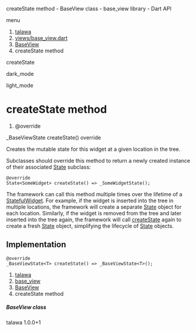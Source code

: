 




createState method - BaseView class - base\_view library - Dart API







menu

1. [talawa](../../index.html)
2. [views/base\_view.dart](../../views_base_view/views_base_view-library.html)
3. [BaseView<T extends ChangeNotifier>](../../views_base_view/BaseView-class.html)
4. createState method

createState


dark\_mode

light\_mode




# createState method


1. @override

\_BaseViewState<T>
createState()
override

Creates the mutable state for this widget at a given location in the tree.

Subclasses should override this method to return a newly created
instance of their associated [State](https://api.flutter.dev/flutter/widgets/State-class.html) subclass:

```
@override
State<SomeWidget> createState() => _SomeWidgetState();

```

The framework can call this method multiple times over the lifetime of
a [StatefulWidget](https://api.flutter.dev/flutter/widgets/StatefulWidget-class.html). For example, if the widget is inserted into the tree
in multiple locations, the framework will create a separate [State](https://api.flutter.dev/flutter/widgets/State-class.html) object
for each location. Similarly, if the widget is removed from the tree and
later inserted into the tree again, the framework will call [createState](../../views_base_view/BaseView/createState.html)
again to create a fresh [State](https://api.flutter.dev/flutter/widgets/State-class.html) object, simplifying the lifecycle of
[State](https://api.flutter.dev/flutter/widgets/State-class.html) objects.


## Implementation

```
@override
_BaseViewState<T> createState() => _BaseViewState<T>();
```

 


1. [talawa](../../index.html)
2. [base\_view](../../views_base_view/views_base_view-library.html)
3. [BaseView<T extends ChangeNotifier>](../../views_base_view/BaseView-class.html)
4. createState method

##### BaseView class





talawa
1.0.0+1






